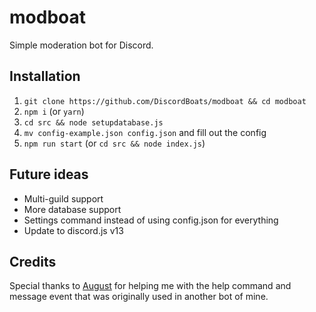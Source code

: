 # modboat
Simple moderation bot for Discord.

## Installation
1. ``git clone https://github.com/DiscordBoats/modboat && cd modboat``
2. ``npm i`` (or ``yarn``)
3. ``cd src && node setupdatabase.js``
4. ``mv config-example.json config.json`` and fill out the config
4. ``npm run start`` (or ``cd src && node index.js``)

## Future ideas
* Multi-guild support
* More database support
* Settings command instead of using config.json for everything
* Update to discord.js v13

## Credits
Special thanks to [August](https://github.com/auguwu) for helping me with the help command and message event that was originally used in another bot of mine.
